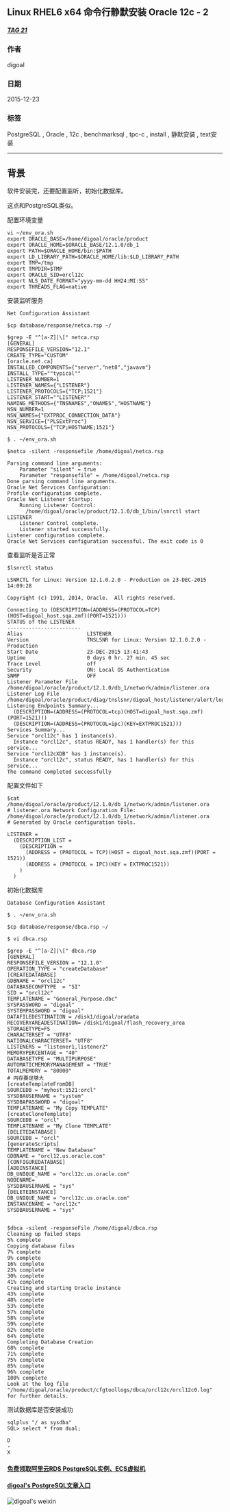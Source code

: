 ## Linux RHEL6 x64 命令行静默安装 Oracle 12c - 2    
##### [TAG 21](../class/21.md)
                  
### 作者                                                               
digoal             
                    
### 日期               
2015-12-23              
                
### 标签             
PostgreSQL , Oracle , 12c , benchmarksql , tpc-c , install , 静默安装 , text安装       
                  
----            
                     
## 背景           
软件安装完，还要配置监听，初始化数据库。  
  
这点和PostgreSQL类似。  
  
配置环境变量  
  
```  
vi ~/env_ora.sh  
export ORACLE_BASE=/home/digoal/oracle/product  
export ORACLE_HOME=$ORACLE_BASE/12.1.0/db_1  
export PATH=$ORACLE_HOME/bin:$PATH  
export LD_LIBRARY_PATH=$ORACLE_HOME/lib:$LD_LIBRARY_PATH  
export TMP=/tmp  
export TMPDIR=$TMP  
export ORACLE_SID=orcl12c  
export NLS_DATE_FORMAT="yyyy-mm-dd HH24:MI:SS"  
export THREADS_FLAG=native  
```  
  
安装监听服务  
  
```  
Net Configuration Assistant  
  
$cp database/response/netca.rsp ~/  
  
$grep -E "^[a-Z]|\[" netca.rsp   
[GENERAL]  
RESPONSEFILE_VERSION="12.1"  
CREATE_TYPE="CUSTOM"  
[oracle.net.ca]  
INSTALLED_COMPONENTS={"server","net8","javavm"}  
INSTALL_TYPE=""typical""  
LISTENER_NUMBER=1  
LISTENER_NAMES={"LISTENER"}  
LISTENER_PROTOCOLS={"TCP;1521"}  
LISTENER_START=""LISTENER""  
NAMING_METHODS={"TNSNAMES","ONAMES","HOSTNAME"}  
NSN_NUMBER=1  
NSN_NAMES={"EXTPROC_CONNECTION_DATA"}  
NSN_SERVICE={"PLSExtProc"}  
NSN_PROTOCOLS={"TCP;HOSTNAME;1521"}  
  
$ . ~/env_ora.sh  
  
$netca -silent -responsefile /home/digoal/netca.rsp   
  
Parsing command line arguments:  
    Parameter "silent" = true  
    Parameter "responsefile" = /home/digoal/netca.rsp  
Done parsing command line arguments.  
Oracle Net Services Configuration:  
Profile configuration complete.  
Oracle Net Listener Startup:  
    Running Listener Control:   
      /home/digoal/oracle/product/12.1.0/db_1/bin/lsnrctl start LISTENER  
    Listener Control complete.  
    Listener started successfully.  
Listener configuration complete.  
Oracle Net Services configuration successful. The exit code is 0  
```  
  
查看监听是否正常  
  
```  
$lsnrctl status  
  
LSNRCTL for Linux: Version 12.1.0.2.0 - Production on 23-DEC-2015 14:09:28  
  
Copyright (c) 1991, 2014, Oracle.  All rights reserved.  
  
Connecting to (DESCRIPTION=(ADDRESS=(PROTOCOL=TCP)(HOST=digoal_host.sqa.zmf)(PORT=1521)))  
STATUS of the LISTENER  
------------------------  
Alias                     LISTENER  
Version                   TNSLSNR for Linux: Version 12.1.0.2.0 - Production  
Start Date                23-DEC-2015 13:41:43  
Uptime                    0 days 0 hr. 27 min. 45 sec  
Trace Level               off  
Security                  ON: Local OS Authentication  
SNMP                      OFF  
Listener Parameter File   /home/digoal/oracle/product/12.1.0/db_1/network/admin/listener.ora  
Listener Log File         /home/digoal/oracle/product/diag/tnslsnr/digoal_host/listener/alert/log.xml  
Listening Endpoints Summary...  
  (DESCRIPTION=(ADDRESS=(PROTOCOL=tcp)(HOST=digoal_host.sqa.zmf)(PORT=1521)))  
  (DESCRIPTION=(ADDRESS=(PROTOCOL=ipc)(KEY=EXTPROC1521)))  
Services Summary...  
Service "orcl12c" has 1 instance(s).  
  Instance "orcl12c", status READY, has 1 handler(s) for this service...  
Service "orcl12cXDB" has 1 instance(s).  
  Instance "orcl12c", status READY, has 1 handler(s) for this service...  
The command completed successfully  
```  
  
配置文件如下  
  
```  
$cat /home/digoal/oracle/product/12.1.0/db_1/network/admin/listener.ora   
# listener.ora Network Configuration File: /home/digoal/oracle/product/12.1.0/db_1/network/admin/listener.ora  
# Generated by Oracle configuration tools.  
  
LISTENER =  
  (DESCRIPTION_LIST =  
    (DESCRIPTION =  
      (ADDRESS = (PROTOCOL = TCP)(HOST = digoal_host.sqa.zmf)(PORT = 1521))  
      (ADDRESS = (PROTOCOL = IPC)(KEY = EXTPROC1521))  
    )  
  )  
```  
  
初始化数据库  
  
```  
Database Configuration Assistant  
  
$ . ~/env_ora.sh  
  
$cp database/response/dbca.rsp ~/  
  
$ vi dbca.rsp  
  
$grep -E "^[a-Z]|\[" dbca.rsp    
[GENERAL]  
RESPONSEFILE_VERSION = "12.1.0"  
OPERATION_TYPE = "createDatabase"  
[CREATEDATABASE]  
GDBNAME = "orcl12c"  
DATABASECONFTYPE  = "SI"  
SID = "orcl12c"  
TEMPLATENAME = "General_Purpose.dbc"  
SYSPASSWORD = "digoal"  
SYSTEMPASSWORD = "digoal"  
DATAFILEDESTINATION = /disk1/digoal/oradata  
RECOVERYAREADESTINATION= /disk1/digoal/flash_recovery_area  
STORAGETYPE=FS  
CHARACTERSET = "UTF8"  
NATIONALCHARACTERSET= "UTF8"  
LISTENERS = "listener1,listener2"  
MEMORYPERCENTAGE = "40"  
DATABASETYPE = "MULTIPURPOSE"  
AUTOMATICMEMORYMANAGEMENT = "TRUE"  
TOTALMEMORY = "80000"  
# 内存要足够大  
[createTemplateFromDB]  
SOURCEDB = "myhost:1521:orcl"  
SYSDBAUSERNAME = "system"  
SYSDBAPASSWORD = "digoal"  
TEMPLATENAME = "My Copy TEMPLATE"  
[createCloneTemplate]  
SOURCEDB = "orcl"  
TEMPLATENAME = "My Clone TEMPLATE"  
[DELETEDATABASE]  
SOURCEDB = "orcl"  
[generateScripts]  
TEMPLATENAME = "New Database"  
GDBNAME = "orcl12.us.oracle.com"  
[CONFIGUREDATABASE]  
[ADDINSTANCE]  
DB_UNIQUE_NAME = "orcl12c.us.oracle.com"  
NODENAME=  
SYSDBAUSERNAME = "sys"  
[DELETEINSTANCE]  
DB_UNIQUE_NAME = "orcl12c.us.oracle.com"  
INSTANCENAME = "orcl12c"  
SYSDBAUSERNAME = "sys"  
  
  
$dbca -silent -responseFile /home/digoal/dbca.rsp   
Cleaning up failed steps  
5% complete  
Copying database files  
7% complete  
9% complete  
16% complete  
23% complete  
30% complete  
41% complete  
Creating and starting Oracle instance  
43% complete  
48% complete  
53% complete  
57% complete  
58% complete  
59% complete  
62% complete  
64% complete  
Completing Database Creation  
68% complete  
71% complete  
75% complete  
85% complete  
96% complete  
100% complete  
Look at the log file "/home/digoal/oracle/product/cfgtoollogs/dbca/orcl12c/orcl12c0.log" for further details.  
```  
  
测试数据库是否安装成功  
  
```  
sqlplus "/ as sysdba"  
SQL> select * from dual;  
  
D  
-  
X  
```  
  
  
  
  
  
  
  
  
  
  
  
  
  
  
#### [免费领取阿里云RDS PostgreSQL实例、ECS虚拟机](https://free.aliyun.com/ "57258f76c37864c6e6d23383d05714ea")
  
  
#### [digoal's PostgreSQL文章入口](https://github.com/digoal/blog/blob/master/README.md "22709685feb7cab07d30f30387f0a9ae")
  
  
![digoal's weixin](../pic/digoal_weixin.jpg "f7ad92eeba24523fd47a6e1a0e691b59")
  
  
  
  
  
  
  
